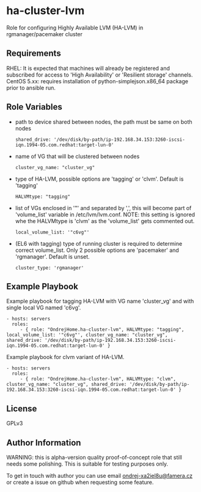 ha-cluster-lvm
=========

Role for configuring Highly Available LVM (HA-LVM) in rgmanager/pacemaker cluster

Requirements
------------

RHEL: It is expected that machines will already be registered and subscribed for access to 'High Availability' or 'Resilient storage' channels.
CentOS 5.xx: requires installation of python-simplejson.x86_64 package prior to ansible run.

Role Variables
--------------

  - path to device shared between nodes, the path must be same on both nodes

    ```
    shared_drive: '/dev/disk/by-path/ip-192.168.34.153:3260-iscsi-iqn.1994-05.com.redhat:target-lun-0'
    ```

  - name of VG that will be clustered between nodes
  
    ```
    cluster_vg_name: "cluster_vg"
    ```

  - type of HA-LVM, possible options are 'tagging' or 'clvm'. Default is 'tagging'
  
    ```
    HALVMtype: "tagging"
    ```

  - list of VGs enclosed in '"' and separated by ',', this will become part of 'volume_list' variable in /etc/lvm/lvm.conf. NOTE: this setting is ignored whe the HALVMtype is 'clvm' as the 'volume_list' gets commented out.
  
    ```
    local_volume_list: '"c6vg"'
    ```

  - (EL6 with tagging) type of running cluster is required to determine correct volume_list. Only 2 possible options are 'pacemaker' and 'rgmanager'. Default is unset.
    ```
    cluster_type: 'rgmanager'
    ```


Example Playbook
----------------

Example playbook for tagging HA-LVM with VG name 'cluster_vg' and with single local VG named 'c6vg'.

    - hosts: servers
      roles:
         - { role: "OndrejHome.ha-cluster-lvm", HALVMtype: "tagging", local_volume_list: '"c6vg"', cluster_vg_name: "cluster_vg", shared_drive: '/dev/disk/by-path/ip-192.168.34.153:3260-iscsi-iqn.1994-05.com.redhat:target-lun-0' } 

Example playbook for clvm variant of HA-LVM.

    - hosts: servers
      roles:
         - { role: "OndrejHome.ha-cluster-lvm", HALVMtype: "clvm", cluster_vg_name: "cluster_vg", shared_drive: '/dev/disk/by-path/ip-192.168.34.153:3260-iscsi-iqn.1994-05.com.redhat:target-lun-0' }

License
-------

GPLv3

Author Information
------------------

WARNING: this is alpha-version quality proof-of-concept role that still needs some polishing. 
         This is suitable for testing purposes only.

To get in touch with author you can use email ondrej-xa2iel8u@famera.cz or create a issue on github when requesting some feature.
